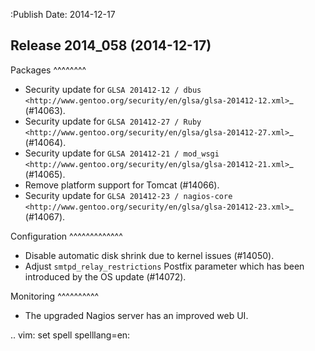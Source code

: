 :Publish Date: 2014-12-17

Release 2014_058 (2014-12-17)
-----------------------------

Packages
^^^^^^^^

* Security update for `GLSA 201412-12 / dbus <http://www.gentoo.org/security/en/glsa/glsa-201412-12.xml>`_ (#14063).
* Security update for `GLSA 201412-27 / Ruby <http://www.gentoo.org/security/en/glsa/glsa-201412-27.xml>`_ (#14064).
* Security update for `GLSA 201412-21 / mod_wsgi <http://www.gentoo.org/security/en/glsa/glsa-201412-21.xml>`_ (#14065).
* Remove platform support for Tomcat (#14066).
* Security update for `GLSA 201412-23 / nagios-core <http://www.gentoo.org/security/en/glsa/glsa-201412-23.xml>`_ (#14067).

Configuration
^^^^^^^^^^^^^

* Disable automatic disk shrink due to kernel issues (#14050).
* Adjust `smtpd_relay_restrictions` Postfix parameter which has been introduced by the OS update (#14072).


Monitoring
^^^^^^^^^^

* The upgraded Nagios server has an improved web UI.


.. vim: set spell spelllang=en:
